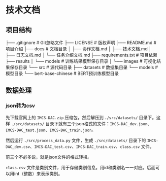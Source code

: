 # 技术文档

## 项目结构

├── .gitignore # Git忽略文件
├── LICENSE # 版权声明
├── README.md # 项目介绍
├── docs # 文档目录
│   ├── 协作文档.md
│   ├── 技术文档.md
│   ├── 日志文档.md
│   └── 任务介绍文档.md
├── requirements.txt # 项目依赖
├── results
│   └── models # 训练结果模型保存目录
│   └── images # 可视化结果保存目录
└── src # 源代码目录
    ├── datasets # 数据集目录
    └── models # 模型目录
        └── bert-base-chinese  # BERT预训练模型目录

## 数据处理

### json转为csv

先下载官网上的 `IMCS-DAC.zip` 压缩包，然后解压到 `./src/datasets/` 目录下。这样 `./src/datasets/` 目录下就有三个json格式的文件：`IMCS-DAC_dev.json`、`IMCS-DAC_test.json`、`IMCS-DAC_train.json`。

然后运行 `./src/process_data.py` 文件，生成 `./src/datasets/` 目录下的 `IMCS-DAC_dev.csv`、`IMCS-DAC_test.csv`、`IMCS-DAC_train.csv`、`class.csv` 文件。

前三个不必多说，就是json文件的格式转换。

`class.csv` 文件是类别文件，用于存储类别信息。用id和类别名一一对应。后面可以用int（整数）来表示类别。








